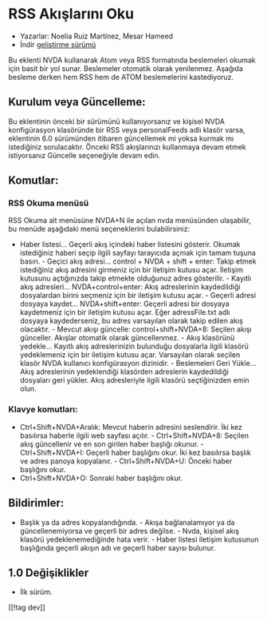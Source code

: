 # RSS Akışlarını Oku #

* Yazarlar: Noelia Ruiz Martínez, Mesar Hameed
* İndir [geliştirme sürümü][1]

Bu eklenti NVDA kullanarak Atom veya RSS formatında beslemeleri okumak için
basit bir yol sunar. Beslemeler otomatik olarak yenilenmez. Aşağıda besleme
derken hem RSS hem de ATOM beslemelerini kastediyoruz.

## Kurulum veya Güncelleme: ##

Bu eklentinin önceki bir sürümünü kullanıyorsanız ve kişisel NVDA
konfigürasyon klasöründe bir RSS veya personalFeeds adlı klasör varsa,
eklentinin 6.0 sürümünden itibaren güncellemek mi yoksa kurmak mı
istediğiniz sorulacaktır. Önceki RSS akışlarınızı kullanmaya devam etmek
istiyorsanız Güncelle seçeneğiyle devam edin.

## Komutlar: ##

### RSS Okuma menüsü ###

RSS Okuma alt menüsüne NVDA+N ile açılan nvda menüsünden ulaşabilir,  bu
menüde aşağıdaki menü seçeneklerini bulabilirsiniz:

- Haber listesi...  Geçerli akış içindeki haber listesini gösterir. Okumak
istediğiniz haberi seçip ilgili sayfayı tarayıcıda açmak için tamam tuşuna
basın.  - Geçici akış adresi... control + NVDA + shift + enter: Takip etmek
istediğiniz akış adresini girmeniz için bir iletişim kutusu açar. İletişim
kutusunu açtığınızda   takip  etmekte olduğunuz adres gösterilir. - Kayıtlı
akış adresleri... NVDA+control+enter: Akış adreslerinin kaydedildiği
dosyalardan birini seçmeniz için bir iletişim kutusu açar.  - Geçerli adresi
dosyaya kaydet... NVDA+shift+enter: Geçerli adresi bir dosyaya kaydetmeniz
için bir iletişim kutusu açar.  Eğer adressFile.txt adlı dosyaya
kaydederseniz, bu adres varsayılan olarak takip edilen akış olacaktır.  -
Mevcut akışı güncelle: control+shift+NVDA+8: Seçilen akışı
günceller. Akışlar otomatik olarak güncellenmez.  - Akış klasörünü
yedekle...  Kayıtlı akış adreslerinizin bulunduğu dosyalarla ilgili klasörü
yedeklemeniz için bir iletişim kutusu açar. Varsayılan olarak seçilen klasör
NVDA kullanıcı konfigürasyon dizinidir.  - Beslemeleri Geri Yükle...  Akış
adreslerinin yedeklendiği klasörden adreslerin kaydedildiği dosyaları geri
yükler. Akış adresleriyle ilgili klasörü seçtiğinizden emin olun.

### Klavye komutları: ###

- Ctrl+Shift+NVDA+Aralık: Mevcut haberin adresini seslendirir. İki kez
basılırsa haberle ilgili web sayfası açılır.  - Ctrl+Shift+NVDA+8: Seçilen
akış güncellenir ve en son girilen haber başlığı okunur.  -
Ctrl+Shift+NVDA+I: Geçerli haber başlığını okur. İki kez basılırsa başlık ve
adres panoya kopyalanır.  - Ctrl+Shift+NVDA+U: Önceki haber başlığını okur.
- Ctrl+Shift+NVDA+O: Sonraki haber başlığını okur.

## Bildirimler: ##

- Başlık ya da adres kopyalandığında.  - Akışa bağlanalamıyor ya da
güncellenemiyorsa ve geçerli bir adres değilse.  - Nvda, kişisel akış
klasörü yedeklenemediğinde hata verir.  - Haber listesi iletişim kutusunun
başlığında geçerli akışın adı ve geçerli haber sayısı bulunur.

## 1.0 Değişiklikler ##
*	 İlk sürüm.

[[!tag dev]]

[1]: http://addons.nvda-project.org/files/get.php?file=rf-dev

[2]: http://addons.nvda-project.org/files/get.php?file=rf

